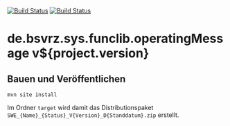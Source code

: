 [![Build Status](https://travis-ci.org/bitctrl/de.bsvrz.sys.funclib.operatingMessage.svg?branch=master)](https://travis-ci.org/bitctrl/de.bsvrz.sys.funclib.operatingMessage)
[![Build Status](https://api.bintray.com/packages/bitctrl/maven/de.bsvrz.sys.funclib.operatingMessage/images/download.svg)](https://bintray.com/bitctrl/maven/de.bsvrz.sys.funclib.operatingMessage)

de.bsvrz.sys.funclib.operatingMessage v${project.version}
============================================


Bauen und Veröffentlichen
-------------------------

    mvn site install

Im Ordner `target` wird damit das Distributionspaket
`SWE_{Name}_{Status}_V{Version}_D{Standdatum}.zip` erstellt.
